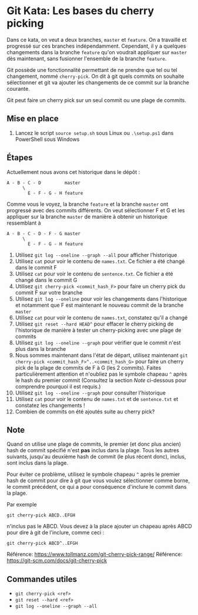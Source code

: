 # Git Kata: Les bases du cherry picking

Dans ce kata, on veut a deux branches, `master` et `feature`. On a travaillé et progressé sur ces branches indépendamment. Cependant, il y a quelques changements dans la branche `feature` qu'on voudrait appliquer sur `master` dès maintenant, sans fusionner l'ensemble de la branche `feature`.

Git possède une fonctionnalité permettant de ne prendre que tel ou tel changement, nommé `cherry-pick`. On dit à git quels commits on souhaite sélectionner et git va ajouter les changements de ce commit sur la branche courante.

Git peut faire un cherry pick sur un seul commit ou une plage de commits.

## Mise en place

1. Lancez le script `source setup.sh` sous Linux ou `.\setup.ps1` dans PowerShell sous Windows

## Étapes

Actuellement nous avons cet historique dans le dépôt : 

    A - B - C - D         master
          \
            E - F - G - H feature

Comme vous le voyez, la branche `feature` et la branche `master` ont progressé avec des commits différents. On veut sélectionner F et G et les appliquer sur la branche `master` de manière à obtenir un historique ressemblant à 

    A - B - C - D - F - G master
          \
            E - F - G - H feature

1. Utilisez `git log --oneline --graph --all` pour afficher l’historique
1. Utilisez `cat` pour voir le contenu de `names.txt`. Ce fichier a été changé dans le commit F
1. Utilisez `cat` pour voir le contenu de `sentence.txt`. Ce fichier a été changé dans le commit G
1. Utilisez `git cherry-pick <commit_hash_F>` pour faire un cherry pick du commit F sur votre branche
1. Utilisez `git log --oneline` pour voir les changements dans l'historique et notamment que F est maintenant le nouveau commit de la branche `master`
1. Utilisez `cat` pour voir le contenu de `names.txt`, constatez qu'il a changé
1. Utilisez `git reset --hard HEAD^` pour effacer le cherry picking de l'historique de manière à tester un cherry-picking avec une plage de commits
1. Utilisez `git log --oneline --graph` pour vérifier que le commit n'est plus dans la branche
1. Nous sommes maintenant dans l'état de départ, utilisez maintenant `git cherry-pick <commit_hash_F>^..<commit_hash_G>` pour faire un cherry pick de la plage de commits de F à G (les 2 commits). Faites particulièrement attention et n'oubliez pas le symbole chapeau `^` après le hash du premier commit (Consultez la section *Note* ci-dessous pour comprendre pourquoi il est requis.)
1. Utilisez `git log --oneline --graph` pour consulter l'historique
1. Utilisez `cat` pour voir le contenu de `names.txt` et de `sentence.txt` et constatez les changements !
1. Combien de commits on été ajoutés suite au cherry pick?

## Note

Quand on utilise une plage de commits, le premier (et donc plus ancien) hash de commit spécifié n'est **pas** inclus dans la plage. Tous les autres suivants, jusqu'au deuxième hash de commit (le plus récent donc), inclus, sont inclus dans la plage.

Pour éviter ce problème, utilisez le symbole chapeau `^` après le premier hash de commit pour dire à git que vous voulez sélectionner comme borne, le commit précédent, ce qui a pour conséquence d'inclure le commit dans la plage.

Par exemple

    git cherry-pick ABCD..EFGH

n'inclus pas le ABCD. Vous devez à la place ajouter un chapeau après ABCD pour dire à git de l'inclure, comme ceci :

    git cherry-pick ABCD^..EFGH

Référence: https://www.tollmanz.com/git-cherry-pick-range/
Référence: https://git-scm.com/docs/git-cherry-pick

## Commandes utiles

- `git cherry-pick <ref>`
- `git reset --hard <ref>`
- `git log --oneline --graph --all`
